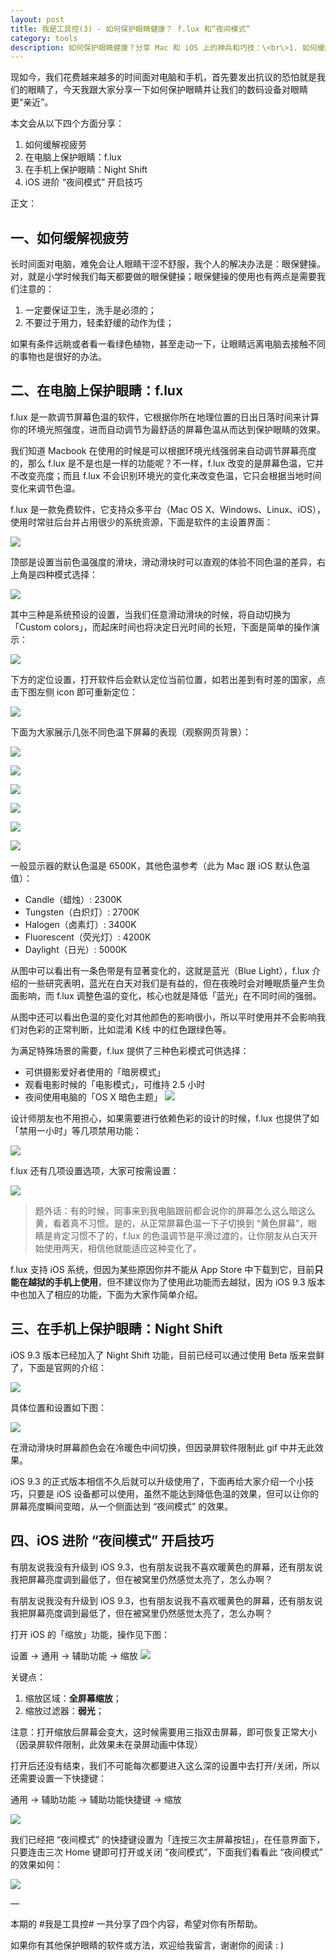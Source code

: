 ```yaml
---
layout: post 
title: 我是工具控(3) - 如何保护眼睛健康？ f.lux 和“夜间模式”
category: tools
description: 如何保护眼睛健康？分享 Mac 和 iOS 上的神兵和巧技：\<br\>1. 如何缓解视疲劳；\<br\>2. 在电脑上保护眼睛：f.lux；\<br\>3. 在手机上保护眼睛：Night Shift；\<br\>4. iOS 进阶 “夜间模式” 开启技巧；
--- 
```



现如今，我们花费越来越多的时间面对电脑和手机，首先要发出抗议的恐怕就是我们的眼睛了，今天我跟大家分享一下如何保护眼睛并让我们的数码设备对眼睛更“亲近”。

本文会从以下四个方面分享：
1. 如何缓解视疲劳
2. 在电脑上保护眼睛：f.lux
3. 在手机上保护眼睛：Night Shift
4. iOS 进阶 “夜间模式” 开启技巧

正文：

## 一、如何缓解视疲劳

长时间面对电脑，难免会让人眼睛干涩不舒服，我个人的解决办法是：眼保健操。对，就是小学时候我们每天都要做的眼保健操；眼保健操的使用也有两点是需要我们注意的：

1. 一定要保证卫生，洗手是必须的；
2. 不要过于用力，轻柔舒缓的动作为佳；

如果有条件远眺或者看一看绿色植物，甚至走动一下，让眼睛远离电脑去接触不同的事物也是很好的办法。

## 二、在电脑上保护眼睛：f.lux

f.lux 是一款调节屏幕色温的软件，它根据你所在地理位置的日出日落时间来计算你的环境光照强度，进而自动调节为最舒适的屏幕色温从而达到保护眼睛的效果。  

我们知道 Macbook 在使用的时候是可以根据环境光线强弱来自动调节屏幕亮度的，那么 f.lux 是不是也是一样的功能呢？不一样，f.lux 改变的是屏幕色温，它并不改变亮度；而且 f.lux 不会识别环境光的变化来改变色温，它只会根据当地时间变化来调节色温。

f.lux 是一款免费软件，它支持众多平台（Mac OS X、Windows、Linux、iOS），使用时常驻后台并占用很少的系统资源，下面是软件的主设置界面：

![](http://qiniu.zifeixu.com/1.flux%E7%95%8C%E9%9D%A2.png)

顶部是设置当前色温强度的滑块，滑动滑块时可以直观的体验不同色温的差异，右上角是四种模式选择：

![](http://qiniu.zifeixu.com/2.%E6%A8%A1%E5%BC%8F%E8%AE%BE%E7%BD%AE.png)

其中三种是系统预设的设置，当我们任意滑动滑块的时候，将自动切换为「Custom colors」，而起床时间也将决定日光时间的长短，下面是简单的操作演示：

![](http://qiniu.zifeixu.com/3.flux%E8%AE%BE%E7%BD%AE.gif)

下方的定位设置，打开软件后会默认定位当前位置，如若出差到有时差的国家，点击下图左侧 icon 即可重新定位：

![](http://qiniu.zifeixu.com/4.%E5%AE%9A%E4%BD%8D.png)

下面为大家展示几张不同色温下屏幕的表现（观察网页背景）：

![](http://qiniu.zifeixu.com/5.6500k.png)

![](http://qiniu.zifeixu.com/6.5000k.png)

![](http://qiniu.zifeixu.com/7.4100k.png)

![](http://qiniu.zifeixu.com/8.3400k.png)

![](http://qiniu.zifeixu.com/9.2700k.png)

![](http://qiniu.zifeixu.com/10.2300k.png)

一般显示器的默认色温是 6500K，其他色温参考（此为 Mac 跟 iOS 默认色温值）：
- Candle（蜡烛）: 2300K
- Tungsten（白炽灯）: 2700K
- Halogen（卤素灯）: 3400K
- Fluorescent（荧光灯）: 4200K
- Daylight（日光）: 5000K

从图中可以看出有一条色带是有显著变化的，这就是蓝光（Blue Light），f.lux 介绍的一些研究表明，蓝光在白天对我们是有益的，但在夜晚时会对睡眠质量产生负面影响，而 f.lux 调整色温的变化，核心也就是降低「蓝光」在不同时间的强弱。

从图中还可以看出色温的变化对其他颜色的影响很小，所以平时使用并不会影响我们对色彩的正常判断，比如混淆 K线 中的红色跟绿色等。

为满足特殊场景的需要，f.lux 提供了三种色彩模式可供选择：
- 可供摄影爱好者使用的「暗房模式」
- 观看电影时候的「电影模式」，可维持 2.5 小时
- 夜间使用电脑的「OS X 暗色主题」
![](http://qiniu.zifeixu.com/11.%E8%89%B2%E5%BD%A9%E6%A8%A1%E5%BC%8F.png)

设计师朋友也不用担心，如果需要进行依赖色彩的设计的时候，f.lux 也提供了如「禁用一小时」等几项禁用功能：

![](http://qiniu.zifeixu.com/11.%E7%A6%81%E7%94%A8%E9%80%89%E9%A1%B9.png)

f.lux 还有几项设置选项，大家可按需设置：

![](http://qiniu.zifeixu.com/12.%E9%80%89%E9%A1%B9.png)

> 题外话：有的时候，同事来到我电脑跟前都会说你的屏幕怎么这么暗这么黄，看着真不习惯。是的，从正常屏幕色温一下子切换到 “黄色屏幕”，眼睛是肯定习惯不了的，f.lux 的色温调节是平滑过渡的，让你朋友从白天开始使用两天，相信他就能适应这种变化了。

f.lux 支持 iOS 系统，但因为某些原因你并不能从 App Store 中下载到它，目前**只能在越狱的手机上使用**，但不建议你为了使用此功能而去越狱，因为 iOS 9.3 版本中也加入了相应的功能，下面为大家作简单介绍。

## 三、在手机上保护眼睛：Night Shift

iOS 9.3 版本已经加入了 Night Shift 功能，目前已经可以通过使用 Beta 版来尝鲜了，下面是官网的介绍：

![](http://qiniu.zifeixu.com/13.night-shift.png)

具体位置和设置如下图：

![](http://qiniu.zifeixu.com/14.nightshift.gif)

在滑动滑块时屏幕颜色会在冷暖色中间切换，但因录屏软件限制此 gif 中并无此效果。

iOS 9.3 的正式版本相信不久后就可以升级使用了，下面再给大家介绍一个小技巧，只要是 iOS 设备都可以使用，虽然不能达到降低色温的效果，但可以让你的屏幕亮度瞬间变暗，从一个侧面达到 “夜间模式” 的效果。

## 四、iOS 进阶 “夜间模式” 开启技巧

有朋友说我没有升级到 iOS 9.3，也有朋友说我不喜欢暖黄色的屏幕，还有朋友说我把屏幕亮度调到最低了，但在被窝里仍然感觉太亮了，怎么办啊？

有朋友说我没有升级到 iOS 9.3，也有朋友说我不喜欢暖黄色的屏幕，还有朋友说我把屏幕亮度调到最低了，但在被窝里仍然感觉太亮了，怎么办啊？

打开 iOS 的「缩放」功能，操作见下图：

设置 → 通用 → 辅助功能 → 缩放
![](http://qiniu.zifeixu.com/15.%E6%89%93%E5%BC%80%E7%BC%A9%E6%94%BE.gif)

关键点：
1. 缩放区域：**全屏幕缩放**；
2. 缩放过滤器：**弱光**；

注意：打开缩放后屏幕会变大，这时候需要用三指双击屏幕，即可恢复正常大小（因录屏软件限制，此效果未在录屏动画中体现）

打开后还没有结束，我们不可能每次都要进入这么深的设置中去打开/关闭，所以还需要设置一下快捷键：

通用 → 辅助功能 → 辅助功能快捷键 → 缩放

![](http://qiniu.zifeixu.com/17.%E7%BC%A9%E6%94%BE%E5%BF%AB%E6%8D%B7%E9%94%AE.gif)

我们已经把 “夜间模式” 的快捷键设置为「连按三次主屏幕按钮」，在任意界面下，只要连击三次 Home 键即可打开或关闭 “夜间模式”，下面我们看看此 “夜间模式” 的效果如何：

![](http://qiniu.zifeixu.com/18.%E5%A4%9C%E9%97%B4%E6%A8%A1%E5%BC%8F%E6%95%88%E6%9E%9C.gif)  

—

本期的 #我是工具控# 一共分享了四个内容，希望对你有所帮助。

如果你有其他保护眼睛的软件或方法，欢迎给我留言，谢谢你的阅读 : )